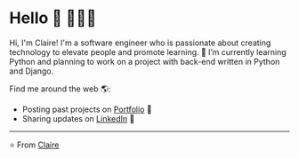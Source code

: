 <!--
**jw20191n/jw20191n** is a ✨ _special_ ✨ repository because its `README.md` (this file) appears on your GitHub profile.

Here are some ideas to get you started:

- 🔭 I’m currently working on ...
- 🌱 I’m currently learning ...
- 👯 I’m looking to collaborate on ...
- 🤔 I’m looking for help with ...
- 💬 Ask me about ...
- 📫 How to reach me: ...
- 😄 Pronouns: ...
- ⚡ Fun fact: ...
-->


# Hello 👋   👩🏻‍💻

Hi, I'm Claire! I'm a software engineer who is passionate about creating technology to elevate people and promote learning. 
🌱 I’m currently learning Python and planning to work on a project with back-end written in Python and Django.

Find me around the web 🌎:
- Posting past projects on <a href="http://jiayiwang.co">Portfolio</a> :open_file_folder:
- Sharing updates on <a href="https://www.linkedin.com/in/claire-jiayi-wang/">LinkedIn</a> 💼

---
⭐️ From [Claire](https://github.com/jw20191n)
